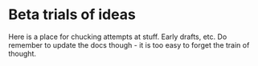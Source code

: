 # Beta trials of ideas
Here is a place for chucking attempts at stuff. Early drafts, etc.
Do remember to update the docs though - it is too easy to forget the train of thought.
